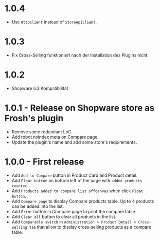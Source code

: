 # 1.0.4
- Use `HttpClient` instead of `StoreApiClient`.

# 1.0.3
- Fix Cross-Selling funktioniert nach der Installation des Plugins nicht.

# 1.0.2

- Shopware 6.3 Kompatibilität

# 1.0.1 - Release on Shopware store as Frosh's plugin

- Remove some redundant LoC.
- Add robot noindex meta on Compare page
- Update the plugin's name and add some store's requirements.

# 1.0.0 - First release
- Add `Add to Compare` button in Product Card and Product detail.
- Add `Float button` on bottom left of the page with `added products counter`.
- Add `Products added to compare list offcanvas` when click `Float button`.
- Add `Compare page` to display Compare products table. Up to 4 products can be added into the list.
- Add `Print` button in Compare page to print the compare table.
- Add `Clear all` button to clear all products in the list.
- Add `Comparable switch` in `Administration > Product Detail > Cross-selling tab` that allow to display cross-selling products as a compare table.
